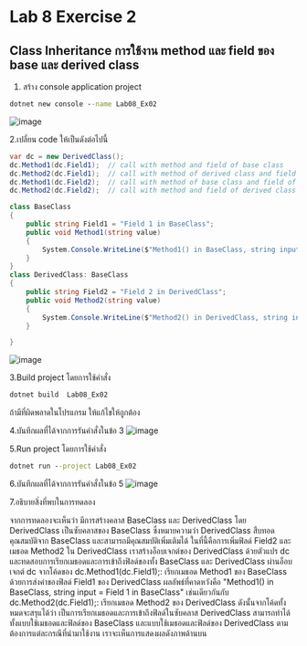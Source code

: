 # Lab 8 Exercise 2

## Class Inheritance การใช้งาน method และ field ของ base และ  derived class

1. สร้าง console application project

```cmd
dotnet new console --name Lab08_Ex02
```
![image](https://github.com/AnchisaPhetnoi/03376836-OOP-2566-Lab-08/assets/144197034/dd63b4ee-90d8-45ec-aecb-253f2fd68e51)

2.เปลี่ยน code ให้เป็นดังต่อไปนี้

```cs
var dc = new DerivedClass();
dc.Method1(dc.Field1);  // call with method and field of base class
dc.Method2(dc.Field1);  // call with method of derived class and field of base class
dc.Method1(dc.Field2);  // call with method of base class and field of derived class
dc.Method2(dc.Field2);  // call with method and field of derived class

class BaseClass
{
    public string Field1 = "Field 1 in BaseClass";
    public void Method1(string value)
    {
        System.Console.WriteLine($"Method1() in BaseClass, string input = {value} ");
    }
}
class DerivedClass: BaseClass
{
    public string Field2 = "Field 2 in DerivedClass";
    public void Method2(string value)
    {
        System.Console.WriteLine($"Method2() in DerivedClass, string input = {value} ");
    }

}
```
![image](https://github.com/AnchisaPhetnoi/03376836-OOP-2566-Lab-08/assets/144197034/0bbe554b-2f62-4cb0-a43a-0607d50632d3)

3.Build project โดยการใช้คำสั่ง

```cmd
dotnet build  Lab08_Ex02
```

ถ้ามีที่ผิดพลาดในโปรแกรม ให้แก้ไขให้ถูกต้อง

4.บันทึกผลที่ได้จากการรันคำสั่งในข้อ 3
![image](https://github.com/AnchisaPhetnoi/03376836-OOP-2566-Lab-08/assets/144197034/89640aab-bb08-47b2-b038-b765893a69e3)

5.Run project โดยการใช้คำสั่ง

```cmd
dotnet run --project Lab08_Ex02
```

6.บันทึกผลที่ได้จากการรันคำสั่งในข้อ 5
![image](https://github.com/AnchisaPhetnoi/03376836-OOP-2566-Lab-08/assets/144197034/3bd1c765-0f13-412f-b0ca-4ecafdce681f)

7.อธิบายสิ่งที่พบในการทดลอง

จากการทดลองจะเห็นว่า มีการสร้างคลาส BaseClass และ DerivedClass โดย DerivedClass เป็นซับคลาสของ BaseClass ซึ่งหมายความว่า DerivedClass สืบทอดคุณสมบัติจาก BaseClass และสามารถมีคุณสมบัติเพิ่มเติมได้ ในที่นี้คือการเพิ่มฟิลด์ Field2 และเมธอด Method2 ใน DerivedClass  เราสร้างอ็อบเจกต์ของ DerivedClass ด้วยตัวแปร dc และทดสอบการเรียกเมธอดและการเข้าถึงฟิลด์ของทั้ง BaseClass และ DerivedClass ผ่านอ็อบเจกต์ dc จากโค้ดของ  dc.Method1(dc.Field1);: เรียกเมธอด Method1 ของ BaseClass ด้วยการส่งค่าของฟิลด์ Field1 ของ DerivedClass ผลลัพธ์ที่คาดหวังคือ "Method1() in BaseClass, string input = Field 1 in BaseClass" เช่นเดียวกันกับ dc.Method2(dc.Field1);: เรียกเมธอด Method2 ของ DerivedClass ดังนั้นจากโค้ดทั้งหมดจะสรุแได้ว่า เป็นการเรียกเมธอดและการเข้าถึงฟิลด์ในซับคลาส DerivedClass สามารถทำได้ทั้งแบบใช้เมธอดและฟิลด์ของ BaseClass และแบบใช้เมธอดและฟิลด์ของ DerivedClass ตามต้องการแต่ละกรณีที่นำมาใช้งาน เราจะเห็นการแสดงผลดังภาพด้านบน
